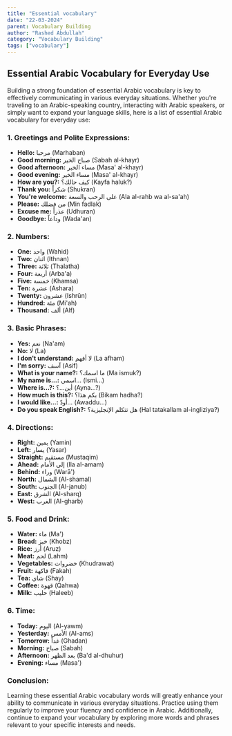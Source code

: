 ```yaml
---
title: "Essential vocabulary"
date: "22-03-2024"
parent: Vocabulary Building
author: "Rashed Abdullah"
category: "Vocabulary Building"
tags: ["vocabulary"]
---
```


## Essential Arabic Vocabulary for Everyday Use

Building a strong foundation of essential Arabic vocabulary is key to effectively communicating in various everyday situations. Whether you're traveling to an Arabic-speaking country, interacting with Arabic speakers, or simply want to expand your language skills, here is a list of essential Arabic vocabulary for everyday use:

### 1. Greetings and Polite Expressions:

- **Hello:** مرحبا (Marhaban)
- **Good morning:** صباح الخير (Sabah al-khayr)
- **Good afternoon:** مساء الخير (Masa' al-khayr)
- **Good evening:** مساء الخير (Masa' al-khayr)
- **How are you?:** كيف حالك؟ (Kayfa haluk?)
- **Thank you:** شكراً (Shukran)
- **You're welcome:** على الرحب والسعة (Ala al-rahb wa al-sa'ah)
- **Please:** من فضلك (Min fadlak)
- **Excuse me:** عذراً (Udhuran)
- **Goodbye:** وداعاً (Wada'an)

### 2. Numbers:

- **One:** واحد (Wahid)
- **Two:** اثنان (Ithnan)
- **Three:** ثلاثة (Thalatha)
- **Four:** أربعة (Arba'a)
- **Five:** خمسة (Khamsa)
- **Ten:** عشرة (Ashara)
- **Twenty:** عشرون (Ishrūn)
- **Hundred:** مئة (Mi'ah)
- **Thousand:** ألف (Alf)

### 3. Basic Phrases:

- **Yes:** نعم (Na'am)
- **No:** لا (La)
- **I don't understand:** لا أفهم (La afham)
- **I'm sorry:** آسف (Asif)
- **What is your name?:** ما اسمك؟ (Ma ismuk?)
- **My name is...:** اسمي... (Ismi...)
- **Where is...?:** أين...؟ (Ayna...?)
- **How much is this?:** بكم هذا؟ (Bikam hadha?)
- **I would like...:** أودّ... (Awaddu...)
- **Do you speak English?:** هل تتكلم الإنجليزية؟ (Hal tatakallam al-ingliziya?)

### 4. Directions:

- **Right:** يمين (Yamin)
- **Left:** يسار (Yasar)
- **Straight:** مستقيم (Mustaqim)
- **Ahead:** إلى الأمام (Ila al-amam)
- **Behind:** وراء (Warā')
- **North:** الشمال (Al-shamal)
- **South:** الجنوب (Al-janub)
- **East:** الشرق (Al-sharq)
- **West:** الغرب (Al-gharb)

### 5. Food and Drink:

- **Water:** ماء (Ma')
- **Bread:** خبز (Khobz)
- **Rice:** أرز (Aruz)
- **Meat:** لحم (Lahm)
- **Vegetables:** خضروات (Khudrawat)
- **Fruit:** فاكهة (Fakah)
- **Tea:** شاي (Shay)
- **Coffee:** قهوة (Qahwa)
- **Milk:** حليب (Haleeb)

### 6. Time:

- **Today:** اليوم (Al-yawm)
- **Yesterday:** الأمس (Al-ams)
- **Tomorrow:** غداً (Ghadan)
- **Morning:** صباح (Sabah)
- **Afternoon:** بعد الظهر (Ba'd al-dhuhur)
- **Evening:** مساء (Masa')

### Conclusion:

Learning these essential Arabic vocabulary words will greatly enhance your ability to communicate in various everyday situations. Practice using them regularly to improve your fluency and confidence in Arabic. Additionally, continue to expand your vocabulary by exploring more words and phrases relevant to your specific interests and needs.
